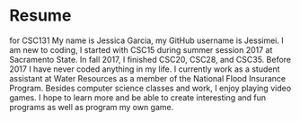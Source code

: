 # Resume
for CSC131
My name is Jessica Garcia, my GitHub username is Jessimei. I am new to coding, I started with CSC15 during summer session 2017 at Sacramento State.
In fall 2017, I finished CSC20, CSC28, and CSC35. Before 2017 I have never coded anything in my life. I currently work as a student assistant at Water Resources as a member of the National Flood Insurance Program.
Besides computer science classes and work, I enjoy playing video games.
I hope to learn more and be able to create interesting and fun programs as well as program my own game.

